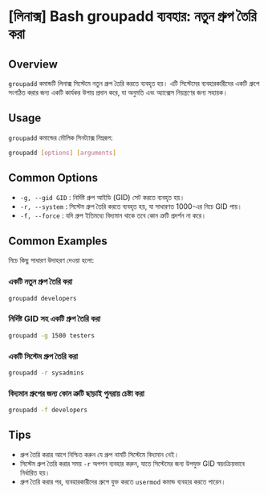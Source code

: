 # [লিনাক্স] Bash groupadd ব্যবহার: নতুন গ্রুপ তৈরি করা

## Overview
`groupadd` কমান্ডটি লিনাক্স সিস্টেমে নতুন গ্রুপ তৈরি করতে ব্যবহৃত হয়। এটি সিস্টেমের ব্যবহারকারীদের একটি গ্রুপে সংগঠিত করার জন্য একটি কার্যকর উপায় প্রদান করে, যা অনুমতি এবং অ্যাক্সেস নিয়ন্ত্রণের জন্য সহায়ক।

## Usage
`groupadd` কমান্ডের মৌলিক সিনট্যাক্স নিম্নরূপ:

```bash
groupadd [options] [arguments]
```

## Common Options
- `-g, --gid GID` : নির্দিষ্ট গ্রুপ আইডি (GID) সেট করতে ব্যবহৃত হয়।
- `-r, --system` : সিস্টেম গ্রুপ তৈরি করতে ব্যবহৃত হয়, যা সাধারণত 1000-এর নিচে GID পায়।
- `-f, --force` : যদি গ্রুপ ইতিমধ্যে বিদ্যমান থাকে তবে কোন ত্রুটি প্রদর্শন না করে।

## Common Examples
নিচে কিছু সাধারণ উদাহরণ দেওয়া হলো:

### একটি নতুন গ্রুপ তৈরি করা
```bash
groupadd developers
```

### নির্দিষ্ট GID সহ একটি গ্রুপ তৈরি করা
```bash
groupadd -g 1500 testers
```

### একটি সিস্টেম গ্রুপ তৈরি করা
```bash
groupadd -r sysadmins
```

### বিদ্যমান গ্রুপের জন্য কোন ত্রুটি ছাড়াই পুনরায় চেষ্টা করা
```bash
groupadd -f developers
```

## Tips
- গ্রুপ তৈরি করার আগে নিশ্চিত করুন যে গ্রুপ নামটি সিস্টেমে বিদ্যমান নেই।
- সিস্টেম গ্রুপ তৈরি করার সময় `-r` অপশন ব্যবহার করুন, যাতে সিস্টেমের জন্য উপযুক্ত GID স্বয়ংক্রিয়ভাবে নির্ধারিত হয়।
- গ্রুপ তৈরি করার পর, ব্যবহারকারীদের গ্রুপে যুক্ত করতে `usermod` কমান্ড ব্যবহার করতে পারেন।